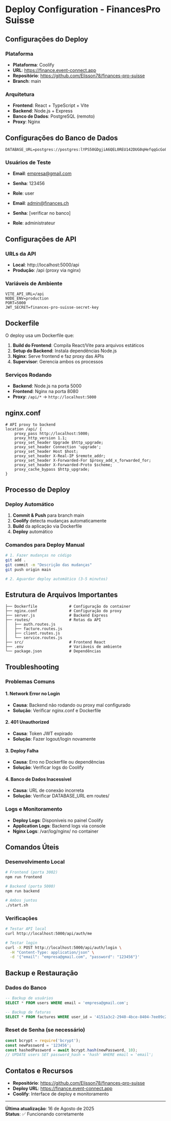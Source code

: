 # Deploy Configuration - FinancesPro Suisse

## Configurações do Deploy

### Plataforma
- **Plataforma**: Coolify
- **URL**: https://finance.event-connect.app
- **Repositório**: https://github.com/Elisson78/finances-pro-suisse
- **Branch**: main

### Arquitetura
- **Frontend**: React + TypeScript + Vite
- **Backend**: Node.js + Express
- **Banco de Dados**: PostgreSQL (remoto)
- **Proxy**: Nginx

## Configurações do Banco de Dados

```env
DATABASE_URL=postgres://postgres:lYPS50GDgjiA6QEL0REU142DUG0qHefqqGcGo8I2njYiBkpxlSuuhMv8Lpv1K2VY@91.107.237.159:5432/db_finance
```

### Usuários de Teste
- **Email**: empresa@gmail.com
- **Senha**: 123456
- **Role**: user

- **Email**: admin@finances.ch  
- **Senha**: [verificar no banco]
- **Role**: administrateur

## Configurações de API

### URLs da API
- **Local**: http://localhost:5000/api
- **Produção**: /api (proxy via nginx)

### Variáveis de Ambiente
```env
VITE_API_URL=/api
NODE_ENV=production
PORT=5000
JWT_SECRET=finances-pro-suisse-secret-key
```

## Dockerfile

O deploy usa um Dockerfile que:
1. **Build do Frontend**: Compila React/Vite para arquivos estáticos
2. **Setup do Backend**: Instala dependências Node.js
3. **Nginx**: Serve frontend e faz proxy das APIs
4. **Supervisor**: Gerencia ambos os processos

### Serviços Rodando
- **Backend**: Node.js na porta 5000
- **Frontend**: Nginx na porta 8080
- **Proxy**: `/api/*` → `http://localhost:5000`

## nginx.conf

```nginx
# API proxy to backend
location /api/ {
    proxy_pass http://localhost:5000;
    proxy_http_version 1.1;
    proxy_set_header Upgrade $http_upgrade;
    proxy_set_header Connection 'upgrade';
    proxy_set_header Host $host;
    proxy_set_header X-Real-IP $remote_addr;
    proxy_set_header X-Forwarded-For $proxy_add_x_forwarded_for;
    proxy_set_header X-Forwarded-Proto $scheme;
    proxy_cache_bypass $http_upgrade;
}
```

## Processo de Deploy

### Deploy Automático
1. **Commit & Push** para branch main
2. **Coolify** detecta mudanças automaticamente
3. **Build** da aplicação via Dockerfile
4. **Deploy** automático

### Comandos para Deploy Manual
```bash
# 1. Fazer mudanças no código
git add .
git commit -m "Descrição das mudanças"
git push origin main

# 2. Aguardar deploy automático (3-5 minutos)
```

## Estrutura de Arquivos Importantes

```
├── Dockerfile              # Configuração do container
├── nginx.conf              # Configuração do proxy
├── server.js               # Backend Express
├── routes/                 # Rotas da API
│   ├── auth.routes.js
│   ├── facture.routes.js
│   ├── client.routes.js
│   └── service.routes.js
├── src/                    # Frontend React
├── .env                    # Variáveis de ambiente
└── package.json            # Dependências
```

## Troubleshooting

### Problemas Comuns

#### 1. Network Error no Login
- **Causa**: Backend não rodando ou proxy mal configurado
- **Solução**: Verificar nginx.conf e Dockerfile

#### 2. 401 Unauthorized
- **Causa**: Token JWT expirado
- **Solução**: Fazer logout/login novamente

#### 3. Deploy Falha
- **Causa**: Erro no Dockerfile ou dependências
- **Solução**: Verificar logs do Coolify

#### 4. Banco de Dados Inacessível
- **Causa**: URL de conexão incorreta
- **Solução**: Verificar DATABASE_URL em routes/

### Logs e Monitoramento
- **Deploy Logs**: Disponíveis no painel Coolify
- **Application Logs**: Backend logs via console
- **Nginx Logs**: /var/log/nginx/ no container

## Comandos Úteis

### Desenvolvimento Local
```bash
# Frontend (porta 3002)
npm run frontend

# Backend (porta 5000) 
npm run backend

# Ambos juntos
./start.sh
```

### Verificações
```bash
# Testar API local
curl http://localhost:5000/api/auth/me

# Testar login
curl -X POST http://localhost:5000/api/auth/login \
  -H "Content-Type: application/json" \
  -d '{"email": "empresa@gmail.com", "password": "123456"}'
```

## Backup e Restauração

### Dados do Banco
```sql
-- Backup de usuários
SELECT * FROM users WHERE email = 'empresa@gmail.com';

-- Backup de faturas
SELECT * FROM factures WHERE user_id = '4151a3c2-2940-4bce-8404-7ee09c2a32e0';
```

### Reset de Senha (se necessário)
```javascript
const bcrypt = require('bcrypt');
const newPassword = '123456';
const hashedPassword = await bcrypt.hash(newPassword, 10);
// UPDATE users SET password_hash = 'hash' WHERE email = 'email';
```

## Contatos e Recursos

- **Repositório**: https://github.com/Elisson78/finances-pro-suisse
- **Deploy URL**: https://finance.event-connect.app
- **Coolify**: Interface de deploy e monitoramento

---

**Última atualização**: 16 de Agosto de 2025  
**Status**: ✅ Funcionando corretamente